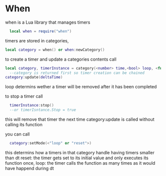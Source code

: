 # When
when is a Lua library that manages timers
```lua
  local when = require("when")
```

timers are stored in categories,
```lua
local category = when() or when:newCategory() 
```
to create a timer and update a categories contents call

```lua
local category, timerInstance = category(<number> time,<bool> loop, <function> callback, <any> arguments) or category:new("")
  --category is returned first so timer creation can be chained
category:update(deltaTime)
```
loop determins wether a timer will be removed after it has been completed

to stop a timer call
```lua
  timerInstance:stop()
  --or timerIsntance.Stop = true
```
this will remove that timer the next time category:update is called without calling its function

you can call
```lua
  category:setMode(<"loop" or "reset">)
```
this determins how a timers in that category handle having timers smaller than dt
reset: the timer gets set to its initial value and only executes its function once,
loop: the timer calls the function as many times as it would have happend during dt
